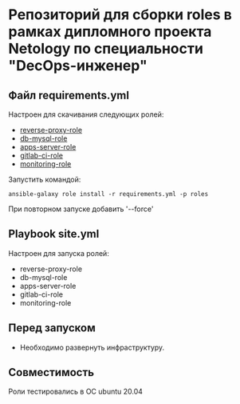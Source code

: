 # Репозиторий для сборки roles в рамках дипломного проекта Netology по специальности "DecOps-инженер"
## Файл  requirements.yml
Настроен для скачивания следующих ролей:
- [reverse-proxy-role](https://github.com/roman-serdyukov/reverse-proxy-role)
- [db-mysql-role](https://github.com/roman-serdyukov/db-mysql-role)
- [apps-server-role](https://github.com/roman-serdyukov/apps-server-role)
- [gitlab-ci-role](https://github.com/roman-serdyukov/gitlab-ci-role)
- [monitoring-role](https://github.com/roman-serdyukov/monitoring-role)

Запустить командой:
``` 
ansible-galaxy role install -r requirements.yml -p roles
```
При повторном запуске добавить '--force'

## Playbook site.yml
Настроен для запуска ролей:
- reverse-proxy-role
- db-mysql-role
- apps-server-role
- gitlab-ci-role
- monitoring-role

## Перед запуском
- Необходимо развернуть инфраструктуру.

## Совместимость
Роли тестировались в ОС ubuntu 20.04